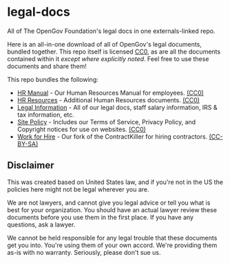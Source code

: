 # legal-docs
All of The OpenGov Foundation's legal docs in one externals-linked repo.

Here is an all-in-one download of all of OpenGov's legal documents, bundled together.  This repo itself is licensed [CC0](https://creativecommons.org/publicdomain/zero/1.0/), as are all the documents contained within it *except where explicitly noted*. Feel free to use these documents and share them!

This repo bundles the following:

* [HR Manual](https://github.com/opengovfoundation/hr-manual) - Our Human Resources Manual for employees. [(CC0)](https://creativecommons.org/publicdomain/zero/1.0/)
* [HR Resources](https://github.com/opengovfoundation/hr-resources) - Additional Human Resources documents. [(CC0)](https://creativecommons.org/publicdomain/zero/1.0/)
* [Legal Information](https://github.com/opengovfoundation/legal-information) - All of our legal docs, staff salary information, IRS & tax information, etc.
* [Site Policy](https://github.com/opengovfoundation/site-policy) - Includes our Terms of Service, Privacy Policy, and Copyright notices for use on websites. [(CC0)](https://creativecommons.org/publicdomain/zero/1.0/)
* [Work for Hire](https://github.com/opengovfoundation/work-for-hire) - Our fork of the ContractKiller for hiring contractors.  [(CC-BY-SA)](https://creativecommons.org/licenses/by-sa/4.0/)


## Disclaimer
This was created based on United States law, and if you're not in the US the policies here might not be legal wherever you are.

We are not lawyers, and cannot give you legal advice or tell you what is best for your organization.  You should have an actual lawyer review these documents before you use them in the first place.  If you have any questions, ask a lawyer.

We cannot be held responsible for any legal trouble that these documents get you into.  You're using them of your own accord.  We're providing them as-is with no warranty.  Seriously, please don't sue us.
